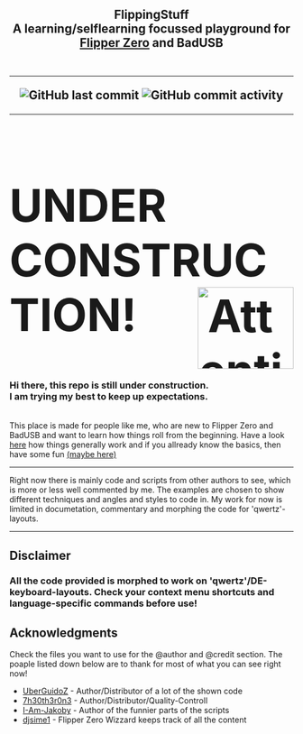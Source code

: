 <h2 align="center">
  FlippingStuff
  <br>
  A learning/selflearning focussed playground for <a href="https://flipperzero.one">Flipper Zero</a> and BadUSB<br><br>
<hr>

![GitHub last commit](https://img.shields.io/github/last-commit/germansquid/flipping_stuff?logo=github&style=flat-square)
![GitHub commit activity](https://img.shields.io/github/commit-activity/m/germansquid/flipping_stuff?logo=github&style=flat-square)
  
<hr>
<h2 style="font-size: 80px;"><strong> 
  UNDER CONSTRUCTION!</strong> 
<img src="https://upload.wikimedia.org/wikipedia/commons/d/dc/Icon_attention.svg" align="right"
  alt="Attention logo" width="170" height="145"></h1>

<h3> Hi there, this repo is still under construction. 
<br>
I am trying my best to keep up expectations.</h3>
  <br>
  This place is made for people like me, who are new to Flipper Zero and BadUSB and want to learn how things roll from the beginning. Have a look <a href="https://github.com/germansquid/flipping_stuff/blob/main/casual/flipper_ad.txt">here</a> how things generally work and if you allready know the basics, then have some fun  <a href="https://github.com/germansquid/flipping_stuff/tree/main/credential/harvester">(maybe here)</a>
<hr>
Right now there is mainly code and scripts from other authors to see, which is more or less well commented by me. The examples are chosen to show different techniques and angles and styles to code in. My work for now is limited in documetation, commentary and morphing the code for 'qwertz'-layouts.
<hr>

## Disclaimer
### All the code provided is morphed to work on 'qwertz'/DE-keyboard-layouts. Check your context menu shortcuts and language-specific commands before use!

## Acknowledgments 
Check the files you want to use for the @author and @credit section. The poaple listed down below are to thank for most of what you can see right now!

* [UberGuidoZ](https://github.com/UberGuidoZ) - Author/Distributor of a lot of the shown code
* [7h30th3r0n3](https://github.com/7h30th3r0n3) - Author/Distributor/Quality-Controll
* [I-Am-Jakoby](https://github.com/I-Am-Jakoby) - Author of the funnier parts of the scripts
* [djsime1](https://github.com/djsime1) - Flipper Zero Wizzard keeps track of all the content

